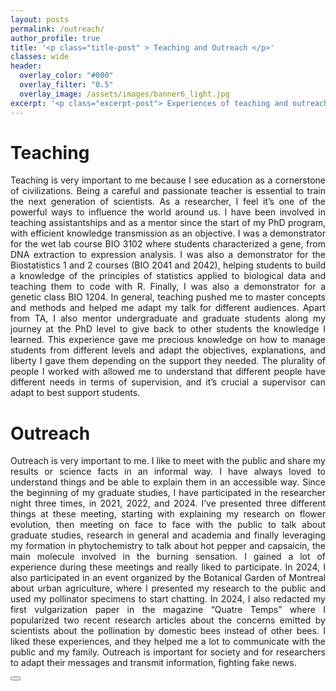 ```yaml
---
layout: posts
permalink: /outreach/
author_profile: true
title: '<p class="title-post" > Teaching and Outreach </p>'
classes: wide
header:
  overlay_color: "#000"
  overlay_filter: "0.5"
  overlay_image: /assets/images/banner6_light.jpg
excerpt: '<p class="excerpt-post"> Experiences of teaching and outreach </p>' 
---
```



<h1>Teaching</h1>
<p align="justify">
Teaching is very important to me because I see education as a cornerstone of civilizations. Being a careful and passionate teacher is essential to train the next generation of scientists. As a researcher, I feel it’s one of the powerful ways to influence the world around us. I have been involved in teaching assistantships and as a mentor since the start of my PhD program, with efficient knowledge transmission as an objective. I was a demonstrator for the wet lab course BIO 3102 where students characterized a gene, from DNA extraction to expression analysis. I was also a demonstrator for the Biostatistics 1 and 2 courses (BIO 2041 and 2042), helping students to build a knowledge of the principles of statistics applied to biological data and teaching them to code with R. Finally, I was also a demonstrator for a genetic class BIO 1204.
In general, teaching pushed me to master concepts and methods and helped me adapt my talk for different audiences.
Apart from TA, I also mentor undergraduate and graduate students along my journey at the PhD level to give back to other students the knowledge I learned. This experience gave me precious knowledge on how to manage students from different levels and adapt the objectives, explanations, and liberty I gave them depending on the support they needed. The plurality of people I worked with allowed me to understand that different people have different needs in terms of supervision, and it’s crucial a supervisor can adapt to best support students. 

<h1>Outreach</h1>
<p align="justify">
Outreach is very important to me. I like to meet with the public and share my results or science facts in an informal way. I have always loved to understand things and be able to explain them in an accessible way. Since the beginning of my graduate studies, I have participated in the researcher night three times, in 2021, 2022, and 2024. I’ve presented three different things at these meeting, starting with explaining my research on flower evolution, then meeting on face to face with the public to talk about graduate studies, research in general and academia and finally leveraging my formation in phytochemistry to talk about hot pepper and capsaicin, the main molecule involved in the burning sensation. I gained a lot of experience during these meetings and really liked to participate. 
In 2024, I also participated in an event organized by the Botanical Garden of Montreal about urban agriculture, where I presented my research to the public and used my pollinator specimens to start chatting. 
In 2024, I also redacted my first vulgarization paper in the magazine “Quatre Temps” where I popularized two recent research articles about the concerns emitted by scientists about the pollination by domestic bees instead of other bees. 
I liked these experiences, and they helped me a lot to communicate with the public and my family. Outreach is important for society and for researchers to adapt their messages and transmit information, fighting fake news. 

</p>

<!-- <img-div>
<img style="Padding: 10px 10px 10px 10px;" width="750px" src="../assets/images/Night_Research.jpg" class="center"/>
<figcaption style="text-align: center">Researchers' Night 2022, at the Montreal Botanical Garden.</figcaption>
</img-div> -->


<!-- Back to top button -->
<button type="button" class="btn btn-danger btn-floating btn-lg" id="btn-back-to-top">
  <i class="fas fa-arrow-up"></i>
</button>

<script>
//Get the button
let mybutton = document.getElementById("btn-back-to-top");

// When the user scrolls down 20px from the top of the document, show the button
window.onscroll = function () {
  scrollFunction();
};

function scrollFunction() {
  if (
    document.body.scrollTop > 20 ||
    document.documentElement.scrollTop > 20
  ) {
    mybutton.style.display = "block";
  } else {
    mybutton.style.display = "none";
  }
}
// When the user clicks on the button, scroll to the top of the document
mybutton.addEventListener("click", backToTop);

function backToTop() {
  document.body.scrollTop = 0;
  document.documentElement.scrollTop = 0;
}
</script>